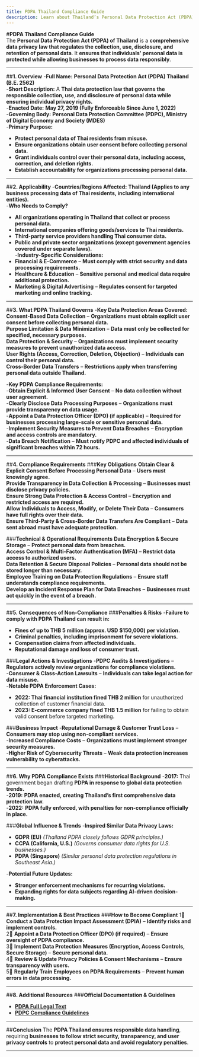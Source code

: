 ```yaml
---
title: PDPA Thailand Compliance Guide
description: Learn about Thailand’s Personal Data Protection Act (PDPA), its requirements, enforcement, and best practices for protecting personal data.
---
```


#**PDPA Thailand Compliance Guide**  
The **Personal Data Protection Act (PDPA) of Thailand** is a **comprehensive data privacy law that regulates the collection, use, disclosure, and retention of personal data**. It **ensures that individuals' personal data is protected while allowing businesses to process data responsibly**.

---

##**1. Overview**
-**Full Name:** **Personal Data Protection Act (PDPA) Thailand (B.E. 2562)**  
-**Short Description:** A **Thai data protection law that governs the responsible collection, use, and disclosure of personal data while ensuring individual privacy rights.**  
-**Enacted Date:** **May 27, 2019 (Fully Enforceable Since June 1, 2022)**  
-**Governing Body:** **Personal Data Protection Committee (PDPC), Ministry of Digital Economy and Society (MDES)**  
-**Primary Purpose:**  
  - **Protect personal data of Thai residents from misuse.**  
  - **Ensure organizations obtain user consent before collecting personal data.**  
  - **Grant individuals control over their personal data, including access, correction, and deletion rights.**  
  - **Establish accountability for organizations processing personal data.**  

---

##**2. Applicability**
-**Countries/Regions Affected:** **Thailand (Applies to any business processing data of Thai residents, including international entities).**  
-**Who Needs to Comply?**  
  - **All organizations operating in Thailand that collect or process personal data.**  
  - **International companies offering goods/services to Thai residents.**  
  - **Third-party service providers handling Thai consumer data.**  
  - **Public and private sector organizations (except government agencies covered under separate laws).**  
-**Industry-Specific Considerations:**  
  - **Financial & E-Commerce** – **Must comply with strict security and data processing requirements.**  
  - **Healthcare & Education** – **Sensitive personal and medical data require additional protection.**  
  - **Marketing & Digital Advertising** – **Regulates consent for targeted marketing and online tracking.**  

---

##**3. What PDPA Thailand Governs**
-**Key Data Protection Areas Covered:**  
   **Consent-Based Data Collection** – **Organizations must obtain explicit user consent before collecting personal data.**  
   **Purpose Limitation & Data Minimization** – **Data must only be collected for specified, necessary purposes.**  
   **Data Protection & Security** – **Organizations must implement security measures to prevent unauthorized data access.**  
   **User Rights (Access, Correction, Deletion, Objection)** – **Individuals can control their personal data.**  
   **Cross-Border Data Transfers** – **Restrictions apply when transferring personal data outside Thailand.**  

-**Key PDPA Compliance Requirements:**  
  -**Obtain Explicit & Informed User Consent** – **No data collection without user agreement.**  
  -**Clearly Disclose Data Processing Purposes** – **Organizations must provide transparency on data usage.**  
  -**Appoint a Data Protection Officer (DPO) (if applicable)** – **Required for businesses processing large-scale or sensitive personal data.**  
  -**Implement Security Measures to Prevent Data Breaches** – **Encryption and access controls are mandatory.**  
  -**Data Breach Notification** – **Must notify PDPC and affected individuals of significant breaches within 72 hours.**  

---

##**4. Compliance Requirements**
###**Key Obligations**
 **Obtain Clear & Explicit Consent Before Processing Personal Data** – **Users must knowingly agree.**  
 **Provide Transparency in Data Collection & Processing** – **Businesses must disclose privacy policies.**  
 **Ensure Strong Data Protection & Access Control** – **Encryption and restricted access are required.**  
 **Allow Individuals to Access, Modify, or Delete Their Data** – **Consumers have full rights over their data.**  
 **Ensure Third-Party & Cross-Border Data Transfers Are Compliant** – **Data sent abroad must have adequate protection.**  

###**Technical & Operational Requirements**
 **Data Encryption & Secure Storage** – **Protect personal data from breaches.**  
 **Access Control & Multi-Factor Authentication (MFA)** – **Restrict data access to authorized users.**  
 **Data Retention & Secure Disposal Policies** – **Personal data should not be stored longer than necessary.**  
 **Employee Training on Data Protection Regulations** – **Ensure staff understands compliance requirements.**  
 **Develop an Incident Response Plan for Data Breaches** – **Businesses must act quickly in the event of a breach.**  

---

##**5. Consequences of Non-Compliance**
###**Penalties & Risks**
-**Failure to comply with PDPA Thailand can result in:**  
  - **Fines of up to THB 5 million (approx. USD $150,000) per violation.**  
  - **Criminal penalties, including imprisonment for severe violations.**  
  - **Compensation claims from affected individuals.**  
  - **Reputational damage and loss of consumer trust.**  

###**Legal Actions & Investigations**
-**PDPC Audits & Investigations** – **Regulators actively review organizations for compliance violations.**  
-**Consumer & Class-Action Lawsuits** – **Individuals can take legal action for data misuse.**  
-**Notable PDPA Enforcement Cases:**  
  - **2022: Thai financial institution fined THB 2 million** for unauthorized collection of customer financial data.  
  - **2023: E-commerce company fined THB 1.5 million** for failing to obtain valid consent before targeted marketing.  

###**Business Impact**
-**Reputational Damage & Customer Trust Loss** – **Consumers may stop using non-compliant services.**  
-**Increased Compliance Costs** – **Organizations must implement stronger security measures.**  
-**Higher Risk of Cybersecurity Threats** – **Weak data protection increases vulnerability to cyberattacks.**  

---

##**6. Why PDPA Compliance Exists**
###**Historical Background**
-**2017:** Thai government began drafting **PDPA in response to global data protection trends.**  
-**2019:** **PDPA enacted, creating Thailand’s first comprehensive data protection law.**  
-**2022:** **PDPA fully enforced, with penalties for non-compliance officially in place.**  

###**Global Influence & Trends**
-**Inspired Similar Data Privacy Laws:**  
  - **GDPR (EU)** *(Thailand PDPA closely follows GDPR principles.)*  
  - **CCPA (California, U.S.)** *(Governs consumer data rights for U.S. businesses.)*  
  - **PDPA (Singapore)** *(Similar personal data protection regulations in Southeast Asia.)*  

-**Potential Future Updates:**  
  - **Stronger enforcement mechanisms for recurring violations.**  
  - **Expanding rights for data subjects regarding AI-driven decision-making.**  

---

##**7. Implementation & Best Practices**
###**How to Become Compliant**
1⃣ **Conduct a Data Protection Impact Assessment (DPIA)** – **Identify risks and implement controls.**  
2⃣ **Appoint a Data Protection Officer (DPO) (if required)** – **Ensure oversight of PDPA compliance.**  
3⃣ **Implement Data Protection Measures (Encryption, Access Controls, Secure Storage)** – **Secure personal data.**  
4⃣ **Review & Update Privacy Policies & Consent Mechanisms** – **Ensure transparency with users.**  
5⃣ **Regularly Train Employees on PDPA Requirements** – **Prevent human errors in data processing.**  

---

##**8. Additional Resources**
###**Official Documentation & Guidelines**
- **[ PDPA Full Legal Text](https://www.pdpc.go.th/)**  
- **[ PDPC Compliance Guidelines](https://www.pdpc.go.th/en/home/)**  

---

##**Conclusion**
The **PDPA Thailand ensures responsible data handling**, requiring **businesses to follow strict security, transparency, and user privacy controls** to **protect personal data and avoid regulatory penalties**.

---
